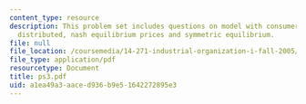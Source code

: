 ```yaml
---
content_type: resource
description: This problem set includes questions on model with consumers uniformly
  distributed, nash equilibrium prices and symmetric equilibrium.
file: null
file_location: /coursemedia/14-271-industrial-organization-i-fall-2005/a1ea49a3aaced936b9e51642272895e3_ps3.pdf
file_type: application/pdf
resourcetype: Document
title: ps3.pdf
uid: a1ea49a3-aace-d936-b9e5-1642272895e3
---
```

